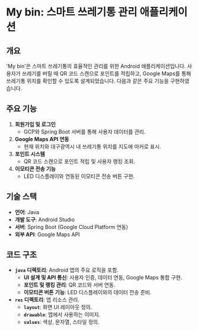 # My bin: 스마트 쓰레기통 관리 애플리케이션

## 개요
'My bin'은 스마트 쓰레기통의 효율적인 관리를 위한 Android 애플리케이션입니다. 사용자가 쓰레기를 버릴 때 QR 코드 스캔으로 포인트를 적립하고, Google Maps를 통해 쓰레기통 위치를 확인할 수 있도록 설계되었습니다. 다음과 같은 주요 기능을 구현하였습니다.

## 주요 기능
1. **회원가입 및 로그인**
   - GCP와 Spring Boot 서버를 통해 사용자 데이터를 관리.
2. **Google Maps API 연동**
   - 현재 위치와 대구광역시 내 쓰레기통 위치를 지도에 마커로 표시.
3. **포인트 시스템**
   - QR 코드 스캔으로 포인트 적립 및 사용자 랭킹 조회.
4. **이모티콘 전송 기능**
   - LED 디스플레이와 연동된 이모티콘 전송 버튼 구현.

## 기술 스택
- **언어**: Java
- **개발 도구**: Android Studio
- **서버**: Spring Boot (Google Cloud Platform 연동)
- **외부 API**: Google Maps API

## 코드 구조
- **`java` 디렉토리**: Android 앱의 주요 로직을 포함.
  - **UI 설계 및 API 통신**: 사용자 인증, 데이터 연동, Google Maps 통합 구현.
  - **포인트 및 랭킹 관리**: QR 코드와 서버 연동.
  - **이모티콘 버튼 기능**: LED 디스플레이와의 데이터 전송 준비.
- **`res` 디렉토리**: 앱 리소스 관리.
  - **`layout`**: 화면 UI 레이아웃 정의.
  - **`drawable`**: 앱에서 사용하는 이미지.
  - **`values`**: 색상, 문자열, 스타일 정의.
